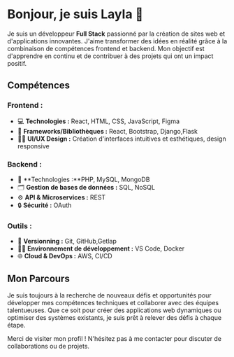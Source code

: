 # Bonjour, je suis Layla 👋

Je suis un développeur **Full Stack** passionné par la création de sites web et d'applications innovantes. J'aime transformer des idées en réalité grâce à la combinaison de compétences frontend et backend. Mon objectif est d'apprendre en continu et de contribuer à des projets qui ont un impact positif.

## Compétences

### Frontend :
- 💻 **Technologies :** React, HTML, CSS, JavaScript, Figma
- 📱 **Frameworks/Bibliothèques :** React, Bootstrap, Django,Flask
- 🧑‍🎨 **UI/UX Design :** Création d'interfaces intuitives et esthétiques, design responsive

### Backend :
- 🔧 **Technologies :**PHP, MySQL, MongoDB
- 🗂 **Gestion de bases de données :** SQL, NoSQL
- ⚙️ **API & Microservices :** REST
- 🔒 **Sécurité :** OAuth

### Outils :
- 💼 **Versionning :** Git, GitHub,Getlap
- 🧑‍💻 **Environnement de développement :** VS Code, Docker
- 🌐 **Cloud & DevOps :**  AWS, CI/CD


## Mon Parcours

Je suis toujours à la recherche de nouveaux défis et opportunités pour développer mes compétences techniques et collaborer avec des équipes talentueuses. Que ce soit pour créer des applications web dynamiques ou optimiser des systèmes existants, je suis prêt à relever des défis à chaque étape.


Merci de visiter mon profil ! N'hésitez pas à me contacter pour discuter de collaborations ou de projets.
